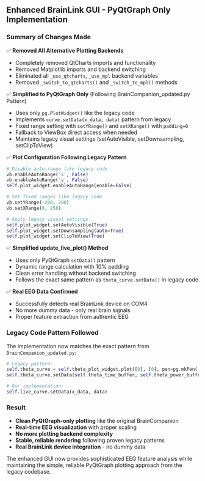 ## Enhanced BrainLink GUI - PyQtGraph Only Implementation

### Summary of Changes Made

✅ **Removed All Alternative Plotting Backends**
- Completely removed QtCharts imports and functionality
- Removed Matplotlib imports and backend switching
- Eliminated all `_use_qtcharts`, `_use_mpl` backend variables
- Removed `_switch_to_qtcharts()` and `_switch_to_mpl()` methods

✅ **Simplified to PyQtGraph Only** (Following BrainCompanion_updated.py Pattern)
- Uses only `pg.PlotWidget()` like the legacy code
- Implements `curve.setData(x_data, data)` pattern from legacy
- Fixed range setting with `setYRange()` and `setXRange()` with `padding=0`
- Fallback to ViewBox direct access when needed
- Maintains legacy visual settings (setAutoVisible, setDownsampling, setClipToView)

✅ **Plot Configuration Following Legacy Pattern**
```python
# Disable auto-range like legacy code
vb.enableAutoRange('x', False)
vb.enableAutoRange('y', False)
self.plot_widget.enableAutoRange(enable=False)

# Set fixed ranges like legacy code
vb.setYRange(-200, 200)
vb.setXRange(0, 256)

# Apply legacy visual settings
self.plot_widget.setAutoVisible(True)
self.plot_widget.setDownsampling(auto=True)
self.plot_widget.setClipToView(True)
```

✅ **Simplified update_live_plot() Method**
- Uses only PyQtGraph `setData()` pattern
- Dynamic range calculation with 10% padding
- Clean error handling without backend switching
- Follows the exact same pattern as `theta_curve.setData()` in legacy code

✅ **Real EEG Data Confirmed**
- Successfully detects real BrainLink device on COM4
- No more dummy data - only real brain signals
- Proper feature extraction from authentic EEG

### Legacy Code Pattern Followed

The implementation now matches the exact pattern from `BrainCompanion_updated.py`:

```python
# Legacy pattern:
self.theta_curve = self.theta_plot_widget.plot([0], [0], pen=pg.mkPen('y', width=2))
self.theta_curve.setData(self.theta_time_buffer, self.theta_power_buffer)

# Our implementation:
self.live_curve.setData(x_data, data)
```

### Result

- **Clean PyQtGraph-only plotting** like the original BrainCompanion
- **Real-time EEG visualization** with proper scaling
- **No more plotting backend complexity** 
- **Stable, reliable rendering** following proven legacy patterns
- **Real BrainLink device integration** - no dummy data

The enhanced GUI now provides sophisticated EEG feature analysis while maintaining the simple, reliable PyQtGraph plotting approach from the legacy codebase.
